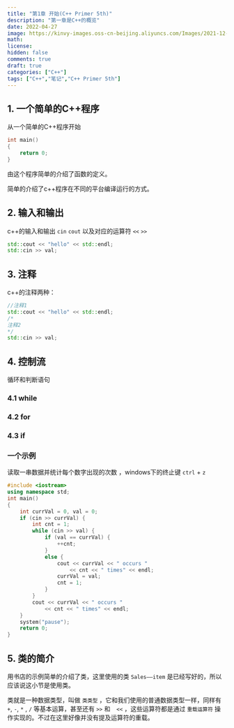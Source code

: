 ```yaml
---
title: "第1章 开始(C++ Primer 5th)"
description: "第一章是C++的概览"
date: 2022-04-27
image: https://kinvy-images.oss-cn-beijing.aliyuncs.com/Images/2021-12-25.jpg
math: 
license: 
hidden: false
comments: true
draft: true	
categories: ["C++"]
tags: ["C++","笔记","C++ Primer 5th"]
---
```




## 1. 一个简单的C++程序

从一个简单的C++程序开始

```c++
int main()
{
    return 0;
}
```

由这个程序简单的介绍了函数的定义。

简单的介绍了c++程序在不同的平台编译运行的方式。



## 2. 输入和输出

c++的输入和输出 `cin` `cout` 以及对应的运算符 `<<` `>>`

```c++
std::cout << "hello" << std::endl;
std::cin >> val;
```



## 3. 注释

c++的注释两种：

```c++
//注释1
std::cout << "hello" << std::endl;
/*
注释2
*/
std::cin >> val;
```



## 4. 控制流

循环和判断语句

### 4.1 while



### 4.2  for



### 4.3 if



### 一个示例

读取一串数据并统计每个数字出现的次数 ，windows下的终止键 `ctrl` + `z` 

```c++
#include <iostream>
using namespace std;
int main()
{
	int currVal = 0, val = 0;
	if (cin >> currVal) {
		int cnt = 1;
		while (cin >> val) {
			if (val == currVal) {
				++cnt;
			}
			else {
				cout << currVal << " occurs "
					<< cnt << " times" << endl;
				currVal = val;
				cnt = 1;
			}
		}
		cout << currVal << " occurs "
			<< cnt << " times" << endl;
	}
	system("pause");
	return 0;
}
```



## 5. 类的简介

用书店的示例简单的介绍了类，这里使用的类 `Sales——item` 是已经写好的，所以应该说这小节是使用类。

类就是一种数据类型，叫做 `类类型` ，它和我们使用的普通数据类型一样，同样有 `+`, `-`, `*` , `/` 等基本运算，甚至还有 `>>` 和　`<<` ，这些运算符都是通过 `重载运算符` 操作实现的。不过在这里好像并没有提及运算符的重载。







